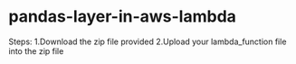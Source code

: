 # pandas-layer-in-aws-lambda
 Steps:
   1.Download the zip file provided
   2.Upload your lambda_function file into the zip file
